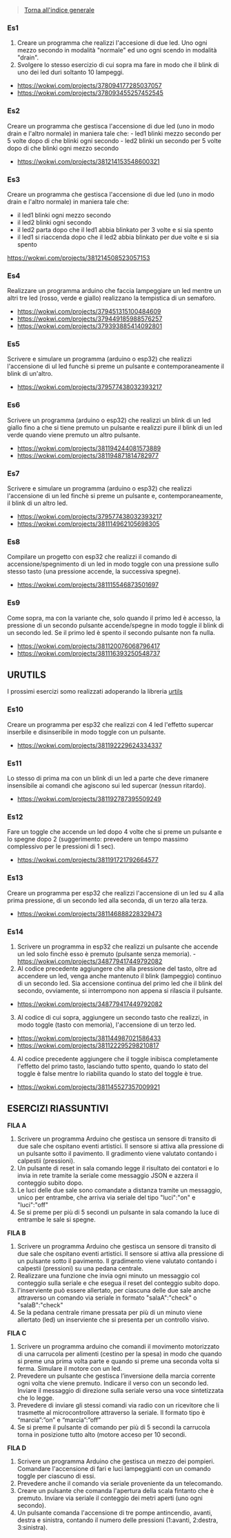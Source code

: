>[Torna all'indice generale](index.md)

### **Es1**
1) Creare un programma che realizzi l'accesione di due led. Uno ogni mezzo secondo in modalità "normale" ed uno ogni scendo in modalità "drain".
2) Svolgere lo stesso esercizio di cui sopra ma fare in modo che il blink di uno dei led duri soltanto 10 lampeggi.
- https://wokwi.com/projects/378094177285037057
- https://wokwi.com/projects/378093455257452545

### **Es2**
Creare un programma che gestisca l'accensione di due led (uno in modo drain e l'altro normale) in maniera tale che:
    - led1 blinki mezzo secondo per 5 volte dopo di che blinki ogni secondo
    - led2 blinki un secondo per 5 volte dopo di che blinki ogni mezzo secondo
  
  - https://wokwi.com/projects/381214153548600321

### **Es3**  
Creare un programma che gestisca l'accensione di due led (uno in modo drain e l'altro normale) in maniera tale che:
  - il led1 blinki ogni mezzo secondo
  - il led2 blinki ogni secondo
  - il led2 parta dopo che il led1 abbia blinkato per 3 volte e si sia spento
  - il led1 si riaccenda dopo che il led2 abbia blinkato per due volte e si sia spento
    
https://wokwi.com/projects/381214508523057153

### **Es4**
Realizzare un programma arduino che faccia lampeggiare un led mentre un altri tre led (rosso, verde e giallo) realizzano la tempistica di un semaforo.
- https://wokwi.com/projects/379451315100484609
- https://wokwi.com/projects/379449185988576257
- https://wokwi.com/projects/379393885414092801
  
### **Es5**
Scrivere e simulare un programma (arduino o esp32) che realizzi l'accensione di ul led funchè si preme un pulsante e contemporaneamente il blink di un'altro.
- https://wokwi.com/projects/379577438032393217

### **Es6**
Scrivere un programma (arduino o esp32) che realizzi un blink di un led giallo fino a che si tiene premuto un pulsante e realizzi pure il blink di un led verde quando viene premuto un altro pulsante.
- https://wokwi.com/projects/381194244081573889
- https://wokwi.com/projects/381194871814782977

### **Es7**
Scrivere e simulare un programma (arduino o esp32) che realizzi l'accensione di un led finchè si preme un pulsante e, contemporaneamente, il blink di un altro led.
- https://wokwi.com/projects/379577438032393217
- https://wokwi.com/projects/381114962105698305

### **Es8**
Compilare un progetto con esp32 che realizzi il comando di accensione/spegnimento di un led in modo toggle con una pressione sullo stesso tasto (una pressione accende, la successiva spegne).
- https://wokwi.com/projects/381115546873501697
  
### **Es9**
Come sopra, ma con la variante che, solo quando il primo led è accesso, la pressione di un secondo pulsante accende/spegne in modo toggle il blink di un secondo led. Se il primo led è spento il secondo pulsante non fa nulla.
- https://wokwi.com/projects/381120076068796417
- https://wokwi.com/projects/381116393250548737

## **URUTILS**
I prossimi esercizi somo realizzati adoperando la libreria [urtils](urutils.h)

### **Es10**
Creare un programma per esp32 che realizzi con 4 led l'effetto supercar inserbile e disinseribile in modo toggle con un pulsante.
- https://wokwi.com/projects/381192229624334337
  
### **Es11**
Lo stesso di prima ma con un blink di un led a parte che deve rimanere insensibile ai comandi che agiscono sui led supercar (nessun ritardo).
- https://wokwi.com/projects/381192787395509249
  
### **Es12**
Fare un toggle che accende un led dopo 4 volte che si preme un pulsante e lo spegne dopo 2 (suggerimento: prevedere un tempo massimo complessivo per le pressioni di 1 sec).
- https://wokwi.com/projects/381191721792664577

### **Es13**
Creare un programma per esp32 che realizzi l'accensione di un led su 4 alla prima pressione, di un secondo led alla seconda, di un terzo alla terza. 
- https://wokwi.com/projects/381146888228329473

### **Es14**
1. Scrivere un programma in esp32 che realizzi un pulsante che accende un led solo finchè esso è premuto (pulsante senza memoria). 
        - https://wokwi.com/projects/348779417449792082
2. Al codice precedente aggiungere che alla pressione del tasto, oltre ad accendere un led, venga anche mantenuto il blink (lampeggio) continuo di un secondo led. Sia accensione continua del primo led che il blink del secondo, ovviamente, si interrompono non appena si rilascia il pulsante.
  - https://wokwi.com/projects/348779417449792082
3.  Al codice di cui sopra, aggiungere un secondo tasto che realizzi, in modo toggle (tasto con memoria), l'accensione di un terzo led.
  - https://wokwi.com/projects/381144987021586433
  - https://wokwi.com/projects/381122295298210817
4.  Al codice precedente aggiungere che il toggle inibisca completamente l'effetto del primo tasto, lasciando tutto spento, quando lo stato del toggle è false mentre lo riabilita quando lo stato del toggle è true.
  - https://wokwi.com/projects/381145527357009921

## **ESERCIZI RIASSUNTIVI**

**FILA A**
1) Scrivere un programma Arduino che gestisca un sensore di transito di due sale che ospitano eventi artistici. Il sensore si attiva alla pressione di un pulsante sotto il pavimento. Il gradimento viene valutato contando i calpestii (pressioni). 
2) Un pulsante di reset in sala comando legge il risultato dei contatori e lo invia in rete tramite la seriale come messaggio JSON e azzera il conteggio subito dopo. 
3) Le luci delle due sale sono comandate a distanza tramite un messaggio, unico per entrambe, che arriva via seriale del tipo "luci":"on" e "luci":"off"
4) Se si preme per più di 5 secondi un pulsante in sala comando la luce di entrambe le sale si spegne.

**FILA B**
1) Scrivere un programma Arduino che gestisca un sensore di transito di due sale che ospitano eventi artistici. Il sensore si attiva alla pressione di un pulsante sotto il pavimento. Il gradimento viene valutato contando i calpestii (pressioni) su una pedana centrale. 
2) Realizzare una funzione che invia ogni minuto un messaggio col conteggio sulla seriale e che esegua il reset del conteggio subito dopo.
3) l'inserviente può essere allertato, per ciascuna delle due sale anche attraverso un comando via seriale in formato "salaA":"check" o "salaB":"check"
4) Se la pedana centrale rimane pressata per più di un minuto viene allertato (led) un inserviente che si presenta per un controllo visivo.

**FILA C**
1)	Scrivere un programma arduino che comandi il movimento motorizzato di una carrucola per alimenti (cestino per la spesa) in modo che quando si preme una prima volta parte e quando si preme una seconda volta si ferma. Simulare il motore con un led.
2)	Prevedere un pulsante che gestisca l’inversione della marcia corrente ogni volta che viene premuto. Indicare il verso con un secondo led. Inviare il messaggio di direzione sulla seriale verso una voce sintetizzata che lo legge.
3)	Prevedere di inviare gli stessi comandi via radio con un ricevitore che li trasmette al microcontrollore attraverso la seriale. Il formato tipo è “marcia”:”on” e “marcia”:”off”
4)	Se si preme il pulsante di comando per più di 5 secondi la carrucola torna in posizione tutto alto (motore acceso per 10 secondi.

**FILA D**
1) Scrivere un programma Arduino che gestisca un mezzo dei pompieri. Comandare l'accensione di fari e luci lampeggianti con un comando toggle per ciascuno di essi. 
2) Prevedere anche il comando via seriale proveniente da un telecomando.
3)  Creare un pulsante che comanda l'apertura della scala fintanto che è premuto. Inviare via seriale il conteggio dei metri aperti (uno ogni secondo).
4) Un pulsante comanda l'accensione di tre pompe antincendio, avanti, destra e sinistra, contando il numero delle pressioni (1:avanti, 2:destra, 3:sinistra).
  
  
